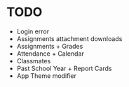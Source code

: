 # TODO

- Login error
- Assignments attachment downloads
- Assignments + Grades
- Attendance + Calendar
- Classmates
- Past School Year + Report Cards
- App Theme modifier